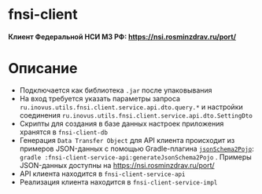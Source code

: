 # fnsi-client
#### Клиент Федеральной НСИ МЗ РФ: https://nsi.rosminzdrav.ru/port/
# Описание
* Подключается как библиотека ```.jar``` после упаковывания 
* На вход требуется указать параметры запроса ```ru.inovus.utils.fnsi.client.service.api.dto.query.*``` и настройки соединения ```ru.inovus.utils.fnsi.client.service.api.dto.SettingDto```
* Скрипты для создания в базе данных настроек приложения хранятся в  ```fnsi-client-db```
* Генерация ```Data Transfer Object``` для API клиента происходит из примеров JSON-данных с помощью Gradle-плагина [```jsonSchema2Pojo```](https://github.com/joelittlejohn/jsonschema2pojo/tree/master/jsonschema2pojo-gradle-plugin): ```gradle :fnsi-client-service-api:generateJsonSchema2Pojo``` . Примеры JSON-данных доступны на https://nsi.rosminzdrav.ru/port/
* API клиента находится в ```fnsi-client-service-api```
* Реализация клиента находится в ```fnsi-client-service-impl```